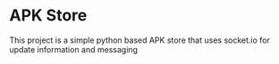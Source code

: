 # APK Store
This project is a simple python based APK store that uses socket.io for update information and messaging
